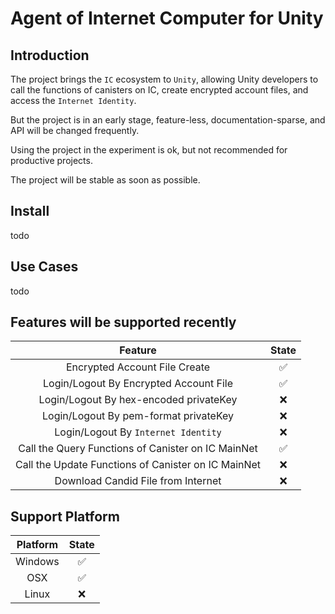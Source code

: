 # Agent of Internet Computer for Unity

## Introduction

The project brings the `IC` ecosystem to `Unity`, allowing Unity developers to call the functions of canisters on IC, create encrypted account files, and access the `Internet Identity`.

But the project is in an early stage, feature-less, documentation-sparse, and API will be changed frequently.

Using the project in the experiment is ok, but not recommended for productive projects.

The project will be stable as soon as possible.

## Install

todo

## Use Cases

todo

## Features will be supported recently

|                       Feature                       | State |
| :-------------------------------------------------: | :---: |
|            Encrypted Account File Create            |  ✅   |
|       Login/Logout By Encrypted Account File        |  ✅   |
|       Login/Logout By hex-encoded privateKey        |  ❌   |
|        Login/Logout By pem-format privateKey        |  ❌   |
|         Login/Logout By `Internet Identity`         |  ❌   |
| Call the Query Functions of Canister on IC MainNet  |  ✅   |
| Call the Update Functions of Canister on IC MainNet |  ❌   |
|         Download Candid File from Internet          |  ❌   |

## Support Platform

| Platform | State |
| :------: | :---: |
| Windows  |  ✅   |
|   OSX    |  ✅   |
|  Linux   |  ❌   |
